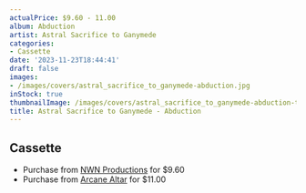 ```yaml
---
actualPrice: $9.60 - 11.00
album: Abduction
artist: Astral Sacrifice to Ganymede
categories:
- Cassette
date: '2023-11-23T18:44:41'
draft: false
images:
- /images/covers/astral_sacrifice_to_ganymede-abduction.jpg
inStock: true
thumbnailImage: /images/covers/astral_sacrifice_to_ganymede-abduction-thumb.jpg
title: Astral Sacrifice to Ganymede - Abduction
---
```


## Cassette
* Purchase from [NWN Productions](http://shop.nwnprod.com/index.php?route=product/product&path=73&product_id=27178&sort=pd.name&order=ASC) for $9.60
* Purchase from [Arcane Altar](https://arcanealtar.bigcartel.com/product/astral-sacrifice-to-ganymede-abduction-tape) for $11.00
